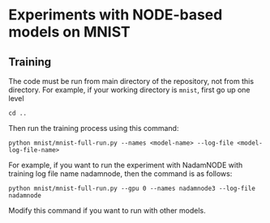 # Experiments with NODE-based models on MNIST

## Training
The code must be run from main directory of the repository, not from this directory. For example, if your working directory is ```mnist```, first go up one level
```
cd ..
```
Then run the training process using this command:
```
python mnist/mnist-full-run.py --names <model-name> --log-file <model-log-file-name>
```
For example, if you want to run the experiment with NadamNODE with training log file name nadamnode, then the command is as follows:
```
python mnist/mnist-full-run.py --gpu 0 --names nadamnode3 --log-file nadamnode
```
Modify this command if you want to run with other models.

